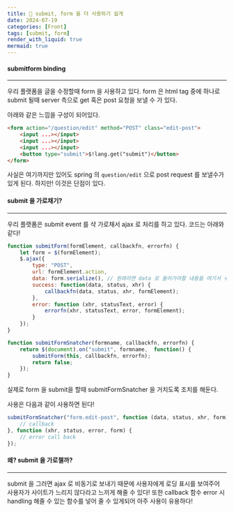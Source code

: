 ```yaml
---
title: 🍺 submit, form 을 더 사용하기 쉽게
date: 2024-07-19
categories: [Front]
tags: [submit, form]
render_with_liquid: true
mermaid: true
---
```

#### submitform binding
---
우리 플랫폼을 글을 수정할때 form 을 사용하고 있다. form 은 html tag 중에 하나로 submit 될때 server 측으로 get 혹은 post 요청을 보낼 수 가 있다.

아래와 같은 느낌을 구성이 되어있다.

```html
<form action="/question/edit" method="POST" class="edit-post">
	<input ...></input>
	<input ...></input>
	<input ...></input>
	<button type="submit">$!lang.get("submit")</button>
</form>
```

사실은 여기까지만 있어도 spring 의 `question/edit` 으로 post request 를 보낼수가 있게 된다. 하지만! 이것은 단점이 있다.

#### submit 을 가로채기?
---
우리 플랫폼은 submit event 를 샥 가로채서 ajax 로 처리를 하고 있다. 코드는 아래와 같다!

```js
function submitForm(formElement, callbackfn, errorfn) {
	let form = $(formElement);
	$.ajax({
		type: "POST",
		url: formElement.action,
		data: form.serialize(), // 원래라면 data 로 들어가야할 내용을 여기서 수동으로 넣어준다!
		success: function(data, status, xhr) {
			callbackfn(data, status, xhr, formElement);
		},
		error: function (xhr, statusText, error) {
			errorfn(xhr, statusText, error, formElement);
		}
	});
}

function submitFormSnatcher(formname, callbackfn, errorfn) {
	return $(document).on("submit", formname,  function() {
		submitForm(this, callbackfn, errorfn);
		return false;
	});
}
```

실제로 form 을 submit을 할때 submitFormSnatcher 을 거치도록 조치를 해둔다. 

사용은 다음과 같이 사용하면 된다!

```js
submitFormSnatcher("form.edit-post", function (data, status, xhr, form) {
	// callback
}, function (xhr, status, error, form) {
	// error call back
});
```

#### 왜? submit 을 가로챌까?
---
submit 을 그러면 ajax 로 비동기로 보내기 때문에 사용자에게 로딩 표시를 보여주어 사용자가 사이트가 느리지 않다라고 느끼게 해줄 수 있다!
또한 callback 함수 error 시 handling 해줄 수 있는 함수를 넣어 줄 수 있게되어 아주 사용이 유용하다!
